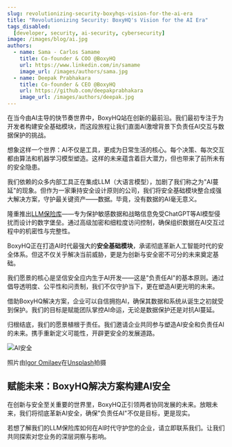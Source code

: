 ```yaml
---
slug: revolutionizing-security-boxyhqs-vision-for-the-ai-era
title: "Revolutionizing Security: BoxyHQ's Vision for the AI Era"
tags_disabled:
  [developer, security, ai-security, cybersecurity]
image: /images/blog/ai.jpg
authors:
  - name: Sama - Carlos Samame
    title: Co-founder & COO @BoxyHQ
    url: https://www.linkedin.com/in/samame
    image_url: /images/authors/sama.jpg
  - name: Deepak Prabhakara
    title: Co-founder & CEO @BoxyHQ
    url: https://github.com/deepakprabhakara
    image_url: /images/authors/deepak.jpg
---
```


在当今由AI主导的快节奏世界中，BoxyHQ站在创新的最前沿。我们最初专注于为开发者构建安全基础模块，而这段旅程让我们直面AI激增背景下负责任AI交互与数据保护的挑战。

想象这样一个世界：AI不仅是工具，更成为日常生活的核心。每个决策、每次交互都由算法和机器学习模型塑造。这样的未来蕴含着巨大潜力，但也带来了前所未有的安全隐患。

我们依赖的众多内部工具正在集成LLM（大语言模型），加剧了我们称之为"AI蔓延"的现象。但作为一家秉持安全设计原则的公司，我们将安全基础模块整合成强大解决方案，守护最关键资产——数据。毕竟，没有数据的AI毫无意义。

隆重推出[LLM保险库](/llm-vault)——专为保护敏感数据和战略信息免受ChatGPT等AI模型侵扰而设计的数字堡垒。通过高级加密和细粒度访问控制，确保组织数据在AI交互过程中的机密性与完整性。

BoxyHQ正在打造AI时代最强大的**安全基础模块**，承诺彻底革新人工智能时代的安全体系。但这不仅关乎解决当前威胁，更是为创新与安全密不可分的未来奠定基础。

我们愿景的核心是坚信安全应内生于AI开发——这是"负责任AI"的基本原则。通过倡导透明度、公平性和问责制，我们不仅守护当下，更在塑造AI更光明的未来。

借助BoxyHQ解决方案，企业可以自信拥抱AI，确保其数据和系统从诞生之初就受到保护。我们的目标是赋能团队掌控AI命运，无论是数据保护还是对抗AI蔓延。

归根结底，我们的愿景植根于责任。我们邀请企业共同参与塑造AI安全和负责任AI的未来。携手重新定义可能性，开辟更安全的发展道路。

![AI安全](/images/blog/ai.jpg)

<div style={{fontSize: "10px", marginTop: "-10px", paddingBottom: "20px"}}>照片由<a href="https://unsplash.com/@omilaev?utm_content=creditCopyText&utm_medium=referral&utm_source=unsplash">Igor Omilaev</a>在<a href="https://unsplash.com/photos/a-neon-neon-sign-that-is-on-the-side-of-a-wall-9XtKSci9crg?utm_content=creditCopyText&utm_medium=referral&utm_source=unsplash">Unsplash</a>拍摄</div>

## 赋能未来：BoxyHQ解决方案构建AI安全

在创新与安全至关重要的世界里，BoxyHQ正引领两者协同发展的未来。放眼未来，我们将彻底革新AI安全，确保"负责任AI"不仅是目标，更是现实。

若想了解我们的LLM保险库如何在AI时代守护您的企业，请立即联系我们。让我们共同探索对您业务的深层洞察与影响。
